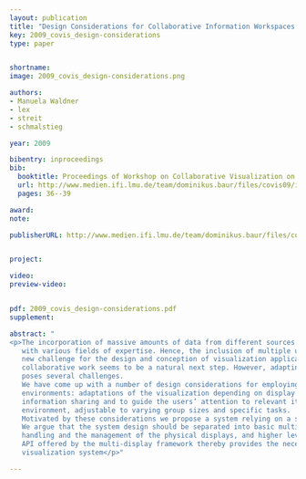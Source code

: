 ```yaml
---
layout: publication
title: "Design Considerations for Collaborative Information Workspaces in Multi-Display Environments"
key: 2009_covis_design-considerations
type: paper


shortname:
image: 2009_covis_design-considerations.png

authors:
- Manuela Waldner
- lex
- streit
- schmalstieg

year: 2009

bibentry: inproceedings
bib:
  booktitle: Proceedings of Workshop on Collaborative Visualization on Interactive Surfaces (CoVIS'09, VisWeek)
  url: http://www.medien.ifi.lmu.de/team/dominikus.baur/files/covis09/index.html
  pages: 36--39

award: 
note: 

publisherURL: http://www.medien.ifi.lmu.de/team/dominikus.baur/files/covis09/index.html


project:

video:
preview-video:


pdf: 2009_covis_design-considerations.pdf
supplement:

abstract: "
<p>The incorporation of massive amounts of data from different sources is a challenging task for the conception of any information visualization system. Especially the data heterogeneity often makes it necessary to include people from multiple domains
   with various fields of expertise. Hence, the inclusion of multiple users in a collaborative data analysis process introduces a whole
   new challenge for the design and conception of visualization applications. Using a multi-display environment to support co-located
   collaborative work seems to be a natural next step. However, adapting common visualization systems to multi-display environments
   poses several challenges.
   We have come up with a number of design considerations for employing multiple-view visualizations in collaborative multi-display
   environments: adaptations of the visualization depending on display factors and user preferences, interaction techniques to facilitate
   information sharing and to guide the users’ attention to relevant items in the environment, and the design of a flexible working
   environment, adjustable to varying group sizes and specific tasks.
   Motivated by these considerations we propose a system relying on a spatial model of the environment as its main information source.
   We argue that the system design should be separated into basic multi-display environment functionality, such as multiple input
   handling and the management of the physical displays, and higher level functionality provided by the visualization system. An
   API offered by the multi-display framework thereby provides the necessary information about the environment and users to the
   visualization system</p>"

---
```




